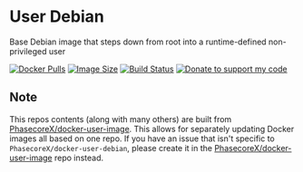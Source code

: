 # User Debian
Base Debian image that steps down from root into a runtime-defined non-privileged user

[![Docker Pulls](https://img.shields.io/docker/pulls/phasecorex/user-debian)](https://hub.docker.com/r/phasecorex/user-debian)
[![Image Size](https://images.microbadger.com/badges/image/phasecorex/user-debian.svg)](https://microbadger.com/images/phasecorex/user-debian)
[![Build Status](https://cloud.drone.io/api/badges/PhasecoreX/docker-user-debian/status.svg)](https://cloud.drone.io/PhasecoreX/docker-user-debian)
[![Donate to support my code](https://img.shields.io/badge/Paypal-Donate-blue.svg)](https://paypal.me/pcx)

## Note
This repos contents (along with many others) are built from [PhasecoreX/docker-user-image](https://github.com/PhasecoreX/docker-user-image). This allows for separately updating Docker images all based on one repo. If you have an issue that isn't specific to `PhasecoreX/docker-user-debian`, please create it in the [PhasecoreX/docker-user-image](https://github.com/PhasecoreX/docker-user-image) repo instead.

